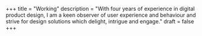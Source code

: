 +++
title = "Working"
description = "With four years of experience in digital product design, I am a keen observer of user experience and behaviour and strive for design solutions which delight, intrigue and engage."
draft = false
+++

